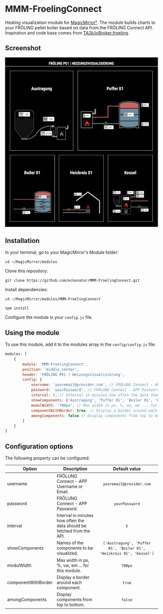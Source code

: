 # MMM-FroelingConnect
Heating visualization module for [MagicMirror²](https://github.com/MichMich/MagicMirror). The module builds charts to your FRÖLING pellet boiler based on data from the FRÖLING Connect API. Inspiration and code base comes from [TA2k/ioBroker.froeling](https://github.com/TA2k/ioBroker.froeling).

## Screenshot
![](MMM-FroelingConnect.png)

## Installation

In your terminal, go to your MagicMirror's Module folder:
````
cd ~/MagicMirror/modules
````

Clone this repository:
````
git clone https://github.com/eckonator/MMM-FroelingConnect.git
````

Install dependencies:
````
cd ~/MagicMirror/modules/MMM-FroelingConnect
````

````
npm install
````

Configure the module in your `config.js` file.

## Using the module

To use this module, add it to the modules array in the `config/config.js` file:
````javascript
modules: [
    {
        module: 'MMM-FroelingConnect',
        position: 'middle_center',
        header: 'FRÖLING PE1 / Heizungsvisualisierung',
        config: {
            username: 'youremail@provider.com', // FRÖLUNG Connect - APP Username or Email.
            password: 'yourPassword', // FRÖLUNG Connect - APP Password.
            interval: 5, // Interval in minutes how often the data should be fetched from the API.
            showComponents: ['Austragung', 'Puffer 01', 'Boiler 01', 'Heizkreis 01', 'Kessel'], // Names of the components to be visualized.
            modulWidth: '700px', // Max width in px, %, vw, em ... for this module.
            componentWithBorder: true, // Display a border around each component.
            amongComponents: false // Display components from top to bottom.
        }
    }
]
````

## Configuration options

The following property can be configured:

| Option              | Description                                                            |                              Default value                               |
|---------------------|------------------------------------------------------------------------|:------------------------------------------------------------------------:|
| username            | FRÖLUNG Connect - APP Username or Email.                               |                       ```youremail@provider.com```                       |
| password            | FRÖLUNG Connect - APP Password.                                        |                            ```yourPassword```                            |
| interval            | Interval in minutes how often the data should be fetched from the API. |                                 ```5```                                  |
| showComponents      | Names of the components to be visualized.                              | ```['Austragung', 'Puffer 01', 'Boiler 01', 'Heizkreis 01', 'Kessel']``` |
| modulWidth          | Max width in px, %, vw, em ... for this module.                        |                               ```700px```                                |
| componentWithBorder | Display a border around each component.                                |                                ```true```                                |
| amongComponents     | Display components from top to bottom.                                 |                               ```false```                                |


